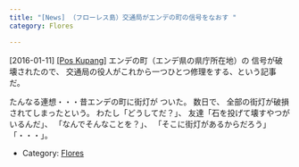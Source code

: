 ```yaml
---
title: "[News] （フローレス島）交通局がエンデの町の信号をなおす "
category: Flores

---
```


[2016-01-11] [[Pos Kupang]](http://kupang.tribunnews.com/2016/01/11/dishub-ende-perbaiki-lampu-jalan)  エンデの町（エンデ県の県庁所在地）の
信号が破壊されたので、
交通局の役人がこれから一つひとつ修理をする、という記事だ。

 たんなる連想・・・昔エンデの町に街灯が
ついた。
数日で、
全部の街灯が破損されてしまったという。
わたし「どうしてだ？」、
友達「石を投げて壊すやつがいるんだ」、
「なんでそんなことを？」、
「そこに街灯があるからだろう」
「・・・」。

- Category: [Flores](https://merapano.github.io/categories.html#Flores)

